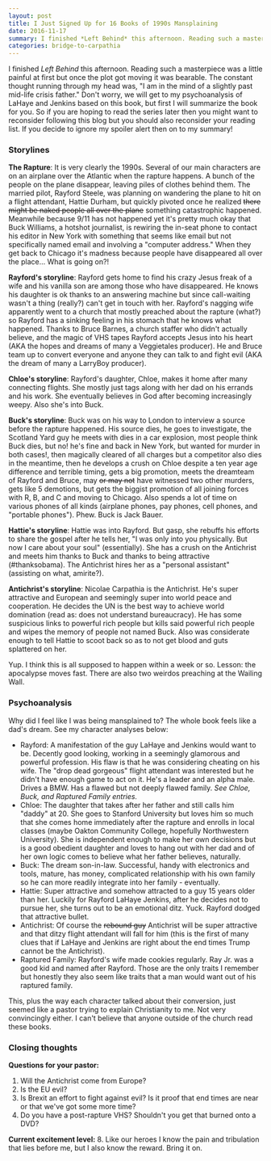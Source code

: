 ```yaml
---
layout: post
title: I Just Signed Up for 16 Books of 1990s Mansplaining
date: 2016-11-17
summary: I finished *Left Behind* this afternoon. Reading such a masterpiece was a little painful at first but once the plot got moving it was bearable. The constant thought running through my head was...
categories: bridge-to-carpathia
---
```

I finished *Left Behind* this afternoon. Reading such a masterpiece was a little painful at first but once the plot got moving it was bearable. The constant thought running through my head was, "I am in the mind of a slightly past mid-life crisis father." Don't worry, we will get to my psychoanalysis of LaHaye and Jenkins based on this book, but first I will summarize the book for you. So if you are hoping to read the series later then you might want to reconsider following this blog but you should also reconsider your reading list. If you decide to ignore my spoiler alert then on to my summary!

<h3>Storylines</h3>

**The Rapture**: It is very clearly the 1990s. Several of our main characters are on an airplane over the Atlantic when the rapture happens. A bunch of the people on the plane disappear, leaving piles of clothes behind them. The married pilot, Rayford Steele, was planning on wandering the plane to hit on a flight attendant, Hattie Durham, but quickly pivoted once he realized ~~there might be naked people all over the plane~~ something catastrophic happened. Meanwhile because 9/11 has not happened yet it's pretty much okay that Buck Williams, a hotshot journalist, is rewiring the in-seat phone to contact his editor in New York with something that seems like email but not specifically named email and involving a "computer address." When they get back to Chicago it's madness because people have disappeared all over the place... What is going on?!

**Rayford's storyline**: Rayford gets home to find his crazy Jesus freak of a wife and his vanilla son are among those who have disappeared. He knows his daughter is ok thanks to an answering machine but since call-waiting wasn't a thing (really?) can't get in touch with her. Rayford's nagging wife apparently went to a church that mostly preached about the rapture (what?) so Rayford has a sinking feeling in his stomach that he knows what happened. Thanks to Bruce Barnes, a church staffer who didn't actually believe, and the magic of VHS tapes Rayford accepts Jesus into his heart (AKA the hopes and dreams of many a Veggietales producer). He and Bruce team up to convert everyone and anyone they can talk to and fight evil (AKA the dream of many a LarryBoy producer).

**Chloe's storyline**: Rayford's daughter, Chloe, makes it home after many connecting flights. She mostly just tags along with her dad on his errands and his work. She eventually believes in God after becoming increasingly weepy. Also she's into Buck.

**Buck's storyline**: Buck was on his way to London to interview a source before the rapture happened. His source dies, he goes to investigate, the Scotland Yard guy he meets with dies in a car explosion, most people think Buck dies, but no! he's fine and back in New York, but wanted for murder in both cases!, then magically cleared of all charges but a competitor also dies in the meantime, then he develops a crush on Chloe despite a ten year age difference and terrible timing, gets a big promotion, meets the dreamteam of Rayford and Bruce, may ~~or may not~~ have witnessed two other murders, gets like 5 demotions, but gets the biggist promotion of all joining forces with R, B, and C and moving to Chicago. Also spends a lot of time on various phones of all kinds (airplane phones, pay phones, cell phones, and "portable phones"). Phew. Buck is Jack Bauer.

**Hattie's storyline**: Hattie was into Rayford. But gasp, she rebuffs his efforts to share the gospel after he tells her, "I was only into you physically. But now I care about your soul" (essentially). She has a crush on the Antichrist and meets him thanks to Buck and thanks to being attractive (#thanksobama). The Antichrist hires her as a "personal assistant" (assisting on what, amirite?).

**Antichrist's storyline**: Nicolae Carpathia is the Antichrist. He's super attractive and European and seemingly super into world peace and cooperation. He decides the UN is the best way to achieve world domination (read as: does not understand bureaucracy). He has some suspicious links to powerful rich people but kills said powerful rich people and wipes the memory of people not named Buck. Also was considerate enough to tell Hattie to scoot back so as to not get blood and guts splattered on her.

Yup. I think this is all supposed to happen within a week or so. Lesson: the apocalypse moves fast. There are also two weirdos preaching at the Wailing Wall.

<h3>Psychoanalysis</h3>
Why did I feel like I was being mansplained to? The whole book feels like a dad's dream. See my character analyses below:
<ul>
<li>Rayford: A manifestation of the guy LaHaye and Jenkins would want to be. Decently good looking, working in a seemingly glamorous and powerful profession. His flaw is that he was considering cheating on his wife. The "drop dead gorgeous" flight attendant was interested but he didn't have enough game to act on it. He's a leader and an alpha male. Drives a BMW. Has a flawed but not deeply flawed family. <em>See Chloe, Buck, and Raptured Family entries.</em></li>

<li>Chloe: The daughter that takes after her father and still calls him "daddy" at 20. She goes to Stanford University but loves him so much that she comes home immediately after the rapture and enrolls in local classes (maybe Oakton Community College, hopefully Northwestern University). She is independent enough to make her own decisions but is a good obedient daughter and loves to hang out with her dad and of her own logic comes to believe what her father believes, naturally.</li>

<li>Buck: The dream son-in-law. Successful, handy with electronics and tools, mature, has money, complicated relationship with his own family so he can more readily integrate into her family - eventually.</li>

<li>Hattie: Super attractive and somehow attracted to a guy 15 years older than her. Luckily for Rayford LaHaye Jenkins, after he decides not to pursue her, she turns out to be an emotional ditz. Yuck. Rayford dodged that attractive bullet.</li>

<li>Antichrist: Of course the <strike>rebound guy</strike> Antichrist will be super attractive and that ditzy flight attendant will fall for him (this is the first of many clues that if LaHaye and Jenkins are right about the end times Trump cannot be the Antichrist). </li>

<li>Raptured Family: Rayford's wife made cookies regularly. Ray Jr. was a good kid and named after Rayford. Those are the only traits I remember but honestly they also seem like traits that a man would want out of his raptured family.</li>
</ul>

This, plus the way each character talked about their conversion, just seemed like a pastor trying to explain Christianity to me. Not very convincingly either. I can't believe that anyone outside of the church read these books.

<h3>Closing thoughts</h3>

**Questions for your pastor:**
<ol>
<li>Will the Antichrist come from Europe?</li>
<li>Is the EU evil?</li>
<li>Is Brexit an effort to fight against evil? Is it proof that end times are near or that we've got some more time?</li>
<li>Do you have a post-rapture VHS? Shouldn't you get that burned onto a DVD?</li>
</ol>

**Current excitement level:** 8. Like our heroes I know the pain and tribulation that lies before me, but I also know the reward. Bring it on.
